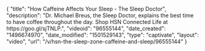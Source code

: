 {
    "title": "How Caffeine Affects Your Sleep - The Sleep Doctor",
    "description": "Dr. Michael Breus, the Sleep Doctor, explains the best time to have coffee throughout the day. Shop HSN Connected Life at https:\/\/goo.gl\/sjTNLP.",
    "videoid": "96555144",
    "date_created": "1496674970",
    "date_modified": "1501529143",
    "type": "captivate",
    "layout": "video",
    "url": "\/v\/hsn-the-sleep-zone-caffeine-and-sleep\/96555144"
}